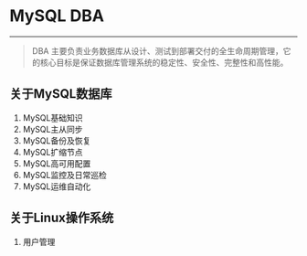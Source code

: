 # MySQL DBA

___

> DBA 主要负责业务数据库从设计、测试到部署交付的全生命周期管理，它的核心目标是保证数据库管理系统的稳定性、安全性、完整性和高性能。

## 关于MySQL数据库

1. MySQL基础知识
2. MySQL主从同步
3. MySQL备份及恢复
4. MySQL扩缩节点 
5. MySQL高可用配置
6. MySQL监控及日常巡检
7. MySQL运维自动化

## 关于Linux操作系统

1. 用户管理